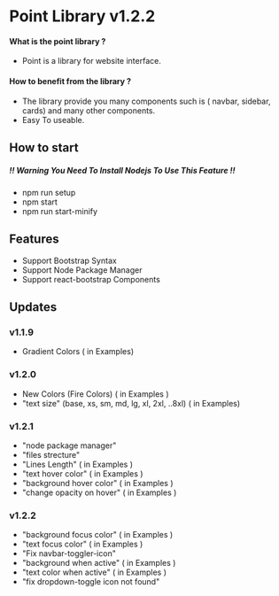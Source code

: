 # Point Library v1.2.2

#### What is the point library ?
* Point is a library for website interface.

#### How to benefit from the library ?
* The library provide you many components such is ( navbar, sidebar, cards) and many other components.
* Easy To useable.
 

## How to start
##### !! Warning You Need To Install Nodejs To Use This Feature !!
* npm run setup
* npm start 
* npm run start-minify
  

## Features
  
* Support Bootstrap Syntax
* Support Node Package Manager
* Support react-bootstrap Components

## Updates

### v1.1.9
  * Gradient Colors ( in Examples)

### v1.2.0
  -  New Colors (Fire Colors) ( in Examples )
  - "text size" (base, xs, sm, md, lg, xl, 2xl, ..8xl) ( in Examples)

### v1.2.1
  - "node package manager"
  - "files strecture"
  - "Lines Length" ( in Examples )
  - "text hover color" ( in Examples )
  - "background hover color" ( in Examples )
  - "change opacity on hover" ( in Examples )

### v1.2.2
  - "background focus color" ( in Examples )
  - "text focus color" ( in Examples )
  - "Fix navbar-toggler-icon"
  - "background when active" ( in Examples )
  - "text color when active" ( in Examples )
  - "fix dropdown-toggle icon not found"
